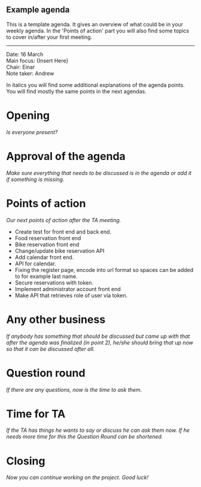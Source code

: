 ## Example agenda

This is a template agenda. It gives an overview of what could be in your weekly agenda.
In the 'Points of action' part you will also find some topics to cover in/after your first meeting. 

---

Date:           16 March\
Main focus:     {Insert Here}\
Chair:          Einar\
Note taker:     Andrew

In italics you will find some additional explanations of the agenda points. You will find mostly the same points in the next agendas.

# Opening
*Is everyone present?*

# Approval of the agenda
*Make sure everything that needs to be discussed is in the agenda or add it if something is missing.*

# Points of action
*Our next points of action after the TA meeting.*

- Create test for front end and back end.
- Food reservation front end
- Bike reservation front end
- Change/update bike reservation API
- Add calendar front end.
- API for calendar.
- Fixing the register page, encode into url format so spaces can be added to for example last name.
- Secure reservations with token.
- Implement administrator account front end
- Make API that retrieves role of user via token.


# Any other business
*If anybody has something that should be discussed but came up with that after the agenda was finalized (in point 2), he/she should bring that up now so that it can be discussed after all.*

# Question round
*If there are any questions, now is the time to ask them.*

# Time for TA
*If the TA has things he wants to say or discuss he can ask them now. If he needs more time for this the Question Round can be shortened.*

# Closing
*Now you can continue working on the project. Good luck!*

